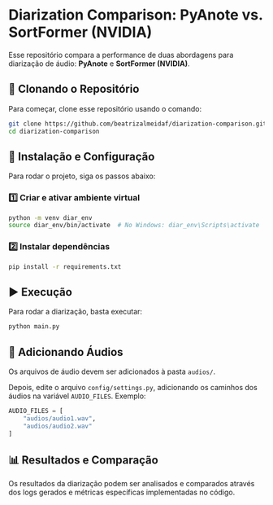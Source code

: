 # Diarization Comparison: PyAnote vs. SortFormer (NVIDIA)

Esse repositório compara a performance de duas abordagens para diarização de áudio: **PyAnote** e **SortFormer (NVIDIA)**.

## 📌 Clonando o Repositório
Para começar, clone esse repositório usando o comando:
```bash
git clone https://github.com/beatrizalmeidaf/diarization-comparison.git
cd diarization-comparison
```

## 📌 Instalação e Configuração

Para rodar o projeto, siga os passos abaixo:

### 1️⃣ Criar e ativar ambiente virtual
```bash
python -m venv diar_env
source diar_env/bin/activate  # No Windows: diar_env\Scripts\activate
```

### 2️⃣ Instalar dependências
```bash
pip install -r requirements.txt
```

## ▶️ Execução
Para rodar a diarização, basta executar:
```bash
python main.py
```

## 🎵 Adicionando Áudios
Os arquivos de áudio devem ser adicionados à pasta `audios/`.

Depois, edite o arquivo `config/settings.py`, adicionando os caminhos dos áudios na variável `AUDIO_FILES`. Exemplo:
```python
AUDIO_FILES = [
    "audios/audio1.wav",
    "audios/audio2.wav"
]
```

## 📊 Resultados e Comparação
Os resultados da diarização podem ser analisados e comparados através dos logs gerados e métricas específicas implementadas no código.




